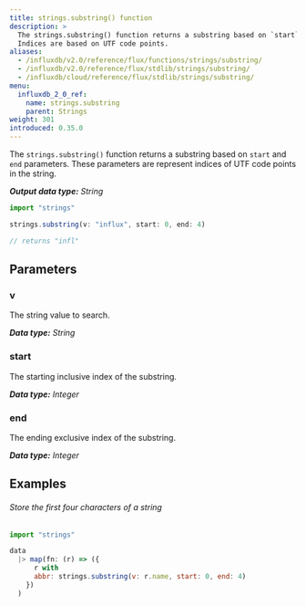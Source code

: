 ```yaml
---
title: strings.substring() function
description: >
  The strings.substring() function returns a substring based on `start` and `end` parameters.
  Indices are based on UTF code points.
aliases:
  - /influxdb/v2.0/reference/flux/functions/strings/substring/
  - /influxdb/v2.0/reference/flux/stdlib/strings/substring/
  - /influxdb/cloud/reference/flux/stdlib/strings/substring/
menu:
  influxdb_2_0_ref:
    name: strings.substring
    parent: Strings
weight: 301
introduced: 0.35.0
---
```


The `strings.substring()` function returns a substring based on `start` and `end` parameters.
These parameters are represent indices of UTF code points in the string.

_**Output data type:** String_

```js
import "strings"

strings.substring(v: "influx", start: 0, end: 4)

// returns "infl"
```

## Parameters

### v
The string value to search.

_**Data type:** String_

### start
The starting inclusive index of the substring.

_**Data type:** Integer_

### end
The ending exclusive index of the substring.

_**Data type:** Integer_

## Examples

###### Store the first four characters of a string
```js
import "strings"

data
  |> map(fn: (r) => ({
      r with
      abbr: strings.substring(v: r.name, start: 0, end: 4)
    })
  )
```
